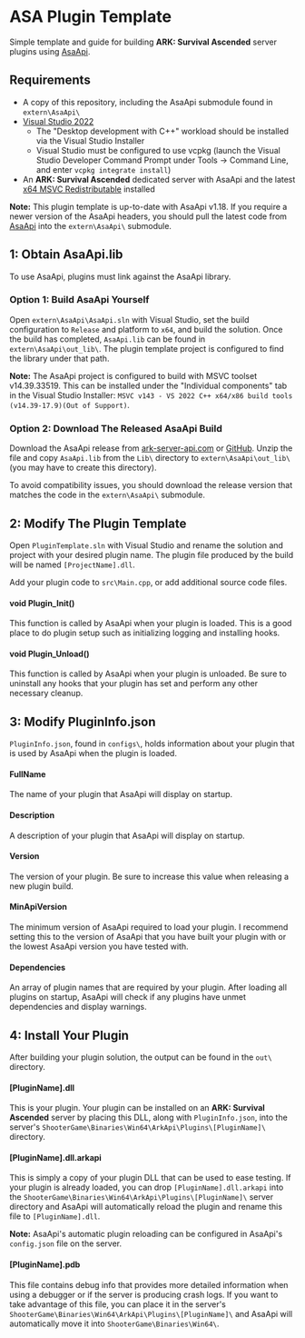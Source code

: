 # ASA Plugin Template
Simple template and guide for building **ARK: Survival Ascended** server plugins using [AsaApi](https://github.com/ArkServerApi/AsaApi).
## Requirements
- A copy of this repository, including the AsaApi submodule found in `extern\AsaApi\`
- [Visual Studio 2022](https://visualstudio.microsoft.com/vs/community/)
  - The "Desktop development with C++" workload should be installed via the Visual Studio Installer
  - Visual Studio must be configured to use vcpkg (launch the Visual Studio Developer Command Prompt under Tools -> Command Line, and enter `vcpkg integrate install`)
- An **ARK: Survival Ascended** dedicated server with AsaApi and the latest [x64 MSVC Redistributable](https://learn.microsoft.com/en-us/cpp/windows/latest-supported-vc-redist?view=msvc-170) installed

**Note:** This plugin template is up-to-date with AsaApi v1.18. If you require a newer version of the AsaApi headers, you should pull the latest code from [AsaApi](https://github.com/ArkServerApi/AsaApi) into the `extern\AsaApi\` submodule.
## 1: Obtain AsaApi.lib
To use AsaApi, plugins must link against the AsaApi library.
### Option 1: Build AsaApi Yourself
Open `extern\AsaApi\AsaApi.sln` with Visual Studio, set the build configuration to `Release` and platform to `x64`, and build the solution. Once the build has completed, `AsaApi.lib` can be found in `extern\AsaApi\out_lib\`. The plugin template project is configured to find the library under that path.

**Note:** The AsaApi project is configured to build with MSVC toolset v14.39.33519. This can be installed under the "Individual components" tab in the Visual Studio Installer: `MSVC v143 - VS 2022 C++ x64/x86 build tools (v14.39-17.9)(Out of Support)`.
### Option 2: Download The Released AsaApi Build
Download the AsaApi release from [ark-server-api.com](https://ark-server-api.com/resources/asa-server-api.31/) or [GitHub](https://github.com/ArkServerApi/AsaApi/releases). Unzip the file and copy `AsaApi.lib` from the `Lib\` directory to `extern\AsaApi\out_lib\` (you may have to create this directory).

To avoid compatibility issues, you should download the release version that matches the code in the `extern\AsaApi\` submodule.
## 2: Modify The Plugin Template
Open `PluginTemplate.sln` with Visual Studio and rename the solution and project with your desired plugin name. The plugin file produced by the build will be named `[ProjectName].dll`.

Add your plugin code to `src\Main.cpp`, or add additional source code files.
#### void Plugin_Init()
This function is called by AsaApi when your plugin is loaded. This is a good place to do plugin setup such as initializing logging and installing hooks.
#### void Plugin_Unload()
This function is called by AsaApi when your plugin is unloaded. Be sure to uninstall any hooks that your plugin has set and perform any other necessary cleanup.
## 3: Modify PluginInfo.json
`PluginInfo.json`, found in `configs\`, holds information about your plugin that is used by AsaApi when the plugin is loaded.
#### FullName
The name of your plugin that AsaApi will display on startup.
#### Description
A description of your plugin that AsaApi will display on startup.
#### Version
The version of your plugin. Be sure to increase this value when releasing a new plugin build.
#### MinApiVersion
The minimum version of AsaApi required to load your plugin. I recommend setting this to the version of AsaApi that you have built your plugin with or the lowest AsaApi version you have tested with.
#### Dependencies
An array of plugin names that are required by your plugin. After loading all plugins on startup, AsaApi will check if any plugins have unmet dependencies and display warnings.
## 4: Install Your Plugin
After building your plugin solution, the output can be found in the `out\` directory.
#### [PluginName].dll
This is your plugin. Your plugin can be installed on an **ARK: Survival Ascended** server by placing this DLL, along with `PluginInfo.json`, into the server's `ShooterGame\Binaries\Win64\ArkApi\Plugins\[PluginName]\` directory.
#### [PluginName].dll.arkapi
This is simply a copy of your plugin DLL that can be used to ease testing. If your plugin is already loaded, you can drop `[PluginName].dll.arkapi` into the `ShooterGame\Binaries\Win64\ArkApi\Plugins\[PluginName]\` server directory and AsaApi will automatically reload the plugin and rename this file to `[PluginName].dll`.

**Note:** AsaApi's automatic plugin reloading can be configured in AsaApi's `config.json` file on the server.
#### [PluginName].pdb
This file contains debug info that provides more detailed information when using a debugger or if the server is producing crash logs. If you want to take advantage of this file, you can place it in the server's `ShooterGame\Binaries\Win64\ArkApi\Plugins\[PluginName]\` and AsaApi will automatically move it into `ShooterGame\Binaries\Win64\`.

